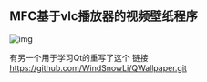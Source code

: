 ## MFC基于vlc播放器的视频壁纸程序

![img](https://img-blog.csdnimg.cn/20200726104936487.png?x-oss-process=image/watermark,type_ZmFuZ3poZW5naGVpdGk,shadow_10,text_aHR0cHM6Ly9ibG9nLmNzZG4ubmV0L3FxXzQ0NTc1Nzg5,size_16,color_FFFFFF,t_70)


有另一个用于学习Qt的重写了这个
链接
https://github.com/WindSnowLi/QWallpaper.git
